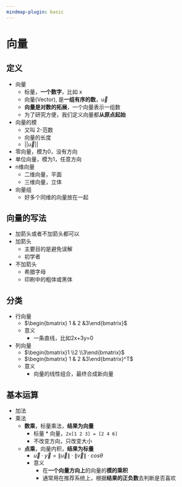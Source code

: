 ```yaml
---
mindmap-plugin: basic
---
```


# 向量

## 定义
- 向量
	- 标量，**一个数字**，比如 x
	- 向量(Vector), 是**一组有序的数**，$\vec{u}$
	- **向量是对数的拓展**，一个向量表示一组数
	- 为了研究方便，我们定义向量都**从原点起始**
- 向量的模
	- 又叫 2-范数
	- 向量的长度
	- $||\vec{u}||$
- 零向量，模为0，没有方向
- 单位向量，模为1，任意方向
- n维向量
	- 二维向量，平面
	- 三维向量，立体
- 向量组
	- 好多个同维的向量放在一起

## 向量的写法
- 加箭头或者不加箭头都可以
- 加箭头
	- 主要目的是避免误解
	- 初学者
- 不加箭头
	- 希腊字母
	- 印刷中的粗体或黑体

## 分类
- 行向量
	- $\begin{bmatrix} 1 & 2 &3\end{bmatrix}$
	- 意义
		- 一条直线，比如2x+3y=0
- 列向量
	- $\begin{bmatrix}1 \\2 \\3\end{bmatrix}$
	- $\begin{bmatrix} 1 & 2 &3\end{bmatrix}^T$
	- 意义
		- 向量的线性组合，最终合成新向量

## 基本运算
- 加法
- 乘法
	- **数乘**，标量乘法，**结果为向量**
		- 标量 * 向量，`2x[1 2 3] = [2 4 6]`
		- 不改变方向，只改变大小
	- **点乘**，向量内积，**结果为标量**
		- $\vec{u} \cdot \vec{y} = \left \| \vec{u} \right \| \cdot \left \| \vec{v} \right \|\cdot cos\theta$
		- 意义
			- 在**一个向量方向上**的向量的**模的乘积**
			- 通常用在推荐系统上，根据**结果的正负数**去判断是否喜欢